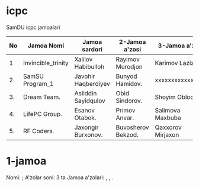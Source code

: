 # icpc

SamDU icpc jamoalari



| No | Jamoa Nomi         | Jamoa sardori       | 2-Jamoa a'zosi      | 3-Jamoa a'zosi   | Qo'shimcha a'zo | Murabbiy |
|----|--------------------|---------------------|---------------------|------------------|-------------------------|------------------|
| 1  | Invincible_trinity | Xalilov Habibulloh  | Rayimov Murodjon    | Karimov Lazizbek | yo'q                    | Nazarov Fayzullo |
| 2  | SamSU Program_1    | Javohir Haqberdiyev | Bunyod Hamidov.     | xxxxxxxxxxxxxxxx | Rustam Omonov           | Nazarov Fayzullo |
| 3. | Dream Team.        | Asliddin Sayidqulov | Obid Sindorov.      | Shoyim Obloqulov | yo'q.                   | Nazarov Fayzullo |
| 4. | LifePC Group.      | Esanov Otabek.      | Primov Anvar.       | Salimova Maxbuba | yo'q                    | Nazarov Fayzullo |
| 5. | RF Coders.         | Jaxongir Burxonov.  | Buvosherov Bekzod.  | Qaxxorov Mirjaxon| yo'q.                   | Nazarov Fayzullo |



  
# 1-jamoa 
Nomi: ;
A'zolar soni: 3 ta
Jamoa a'zolari: , , .
